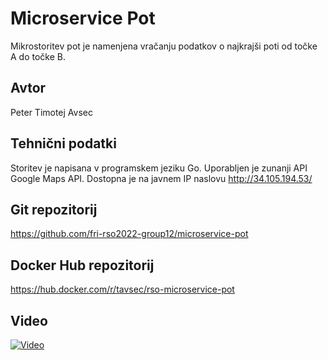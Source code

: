 # Microservice Pot
Mikrostoritev pot je namenjena vračanju podatkov o najkrajši poti od točke A do točke B.

## Avtor
Peter Timotej Avsec

## Tehnični podatki
Storitev je napisana v programskem jeziku Go. Uporabljen je zunanji API Google Maps API.
Dostopna je na javnem IP naslovu http://34.105.194.53/

## Git repozitorij
https://github.com/fri-rso2022-group12/microservice-pot

## Docker Hub repozitorij
https://hub.docker.com/r/tavsec/rso-microservice-pot


## Video
[![Video](https://img.youtube.com/vi/fur44c-bDO0/0.jpg)](https://www.youtube.com/watch?v=fur44c-bDO0)
